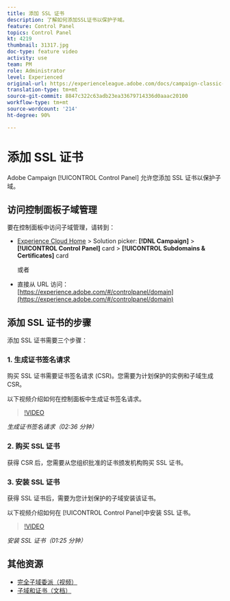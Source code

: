```yaml
---
title: 添加 SSL 证书
description: 了解如何添加SSL证书以保护子域。
feature: Control Panel
topics: Control Panel
kt: 4219
thumbnail: 31317.jpg
doc-type: feature video
activity: use
team: PM
role: Administrator
level: Experienced
original-url: https://experienceleague.adobe.com/docs/campaign-classic-learn/tutorials/administrating/control-panel-acc/adding-ssl-certificates.html
translation-type: tm+mt
source-git-commit: 8847c322c63adb23ea33679714336d0aaac20100
workflow-type: tm+mt
source-wordcount: '214'
ht-degree: 90%

---
```



# 添加 SSL 证书

Adobe Campaign [!UICONTROL Control Panel] 允许您添加 SSL 证书以保护子域。

## 访问控制面板子域管理

要在控制面板中访问子域管理，请转到：

* [Experience Cloud Home](https://experience.adobe.com/#/home) > Solution picker: **[!DNL Campaign]** > **[!UICONTROL Control Panel]** card > **[!UICONTROL Subdomains & Certificates]** card

   或者
* 直接从 URL 访问：[https://experience.adobe.com/#/controlpanel/domain](https://experience.adobe.com/#/controlpanel/domain)

## 添加 SSL 证书的步骤

添加 SSL 证书需要三个步骤：

### 1. 生成证书签名请求

购买 SSL 证书需要证书签名请求 (CSR)。您需要为计划保护的实例和子域生成 CSR。

以下视频介绍如何在控制面板中生成证书签名请求。

>[!VIDEO](https://video.tv.adobe.com/v/31317?quality=12)

*生成证书签名请求（02:36 分钟）*

### 2. 购买 SSL 证书

获得 CSR 后，您需要从您组织批准的证书颁发机构购买 SSL 证书。

### 3. 安装 SSL 证书

获得 SSL 证书后，需要为您计划保护的子域安装该证书。

以下视频介绍如何在 [!UICONTROL Control Panel]中安装 SSL 证书。

>[!VIDEO](https://video.tv.adobe.com/v/31166?quality=12)

*安装 SSL 证书（01:25 分钟）*

## 其他资源

* [完全子域委派（视频）](./subdomain-delegation.md)
* [子域和证书（文档）](https://docs.adobe.com/content/help/zh-Hans/control-panel/using/subdomains-and-certificates/renewing-subdomain-certificate.html)
